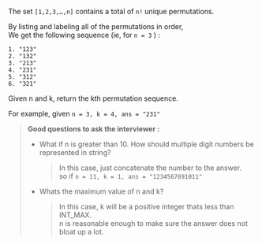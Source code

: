 <div class="markdown-content" id="problem-content">
<p>The set <code class="highlighter-rouge">[1,2,3,…,n]</code> contains a total of <code class="highlighter-rouge">n!</code> unique permutations.</p>
<p>By listing and labeling all of the permutations in order,<br/>
We get the following sequence (ie, for <code class="highlighter-rouge">n = 3</code> ) :</p>
<div class="highlighter-rouge"><pre class="highlight"><code>1. "123"
2. "132"
3. "213"
4. "231"
5. "312"
6. "321"
</code></pre>
</div>
<p>Given n and k, return the kth permutation sequence.</p>
<p>For example, given <code class="highlighter-rouge">n = 3, k = 4, ans = "231"</code></p>
<blockquote>
<p><strong>Good questions to ask the interviewer :</strong></p>
<ul>
<li>What if n is greater than 10. How should multiple digit numbers be represented in string?
      <blockquote>
<p>In this case, just concatenate the number to the answer.<br/>
 so if <code class="highlighter-rouge">n = 11, k = 1, ans = "1234567891011"</code></p>
</blockquote>
</li>
<li>Whats the maximum value of n and k?
      <blockquote>
<p>In this case, k will be a positive integer thats less than INT_MAX.<br/>
n is reasonable enough to make sure the answer does not bloat up a lot.</p>
</blockquote>
</li>
</ul>
</blockquote>

</div>